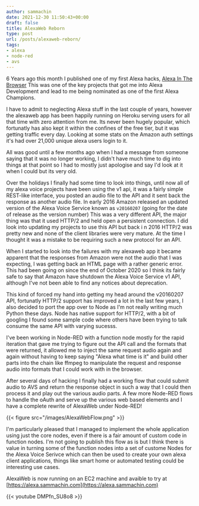 ```yaml
---
author: sammachin
date: 2021-12-30 11:50:43+00:00
draft: false
title: AlexaWeb Reborn
type: post
url: /posts/alexaweb-reborn/
tags:
- alexa
- node-red
- avs
---
```



6 Years ago this month  I published one of my first Alexa hacks, [Alexa In The Browser](http://localhost:1313/posts/alexa-in-the-browser/) This was one of the key projects that got me into Alexa Development and lead to me being nominated as one of the first Alexa Champions.

I have to admit to neglecting Alexa stuff in the last couple of years, however the alexaweb app has been happily running on Heroku serving users for all that time with zero attention from me. Its never been hugely popular, which fortunatly has also kept it within the confines of the free tier, but it was getting traffic every day. Looking at some stats on the Amazon auth settings it's had over 21,000 unique alexa users login to it.

All was good until a few months ago when I had a message from someone saying that it was no longer working, I didn't have much time to dig into things at that point so I had to mostly just apologise and say I'd look at it when I could but its very old. 

Over the holidays I finally had some time to look into things, until now all of my alexa voice projects have been using the v1 api, it was a fairly simple REST-like interface, you posted an audio file to the API and it sent back the response as another audio file. In early 2016 Amazon released an updated version of the Alexa Voice Service known as `v20160207` (going for the date of release as the version number) This was a very different API, the major thing was that it used HTTP/2 and held open a persistent connection.
I did look into updating my projects to use this API but back i n 2016 HTTP/2 was pretty new and none of the client libraries were very mature. At the time I thought it was a mistake to be requiring such a new protocol for an API. 

When I started to look into the failures with my alexaweb app it became apparent that the responses from Amazon were not the audio that I was expecting, I was getting back an HTML page with a rather generic error. This had been going on since the end of October 2020 so I think its fairly safe to say that Amazon have shutdown the Alexa Voice Service v1 API, although I've not been able to find any notices about deprecation.

This kind of forced my hand into getting my head around the v20160207 API, fortunatly HTTP/2 support has improved a lot in the last few years, I also decided to port the app over to Node as I'm not really writing much Python these days. Node has native support for HTTP/2, with a bit of googling I found some sample code where others have been trying to talk consume the same API with varying sucesss.

I've been working in Node-RED with a function node mostly for the rapid iteration that gave me trying to figure out the API call and the formats that were returned, it allowed me to inject the same request audio again and again without having to keep saying "Alexa what time is it" and build other parts into the chain like ffmpeg to manipulate the request and response audio into formats that I could work with in the browser.

After several days of hacking I finally had a working flow that could submit audio to AVS and return the response object in such a way that I could then process it and play out the various audio parts. A few more Node-RED flows to handle the oAuth and serve up the various web based elements and I have a complete rewrite of AlexaWeb under Node-RED!

{{< figure src="/images/AlexaWebFlow.png" >}}

I'm particularly pleased that I managed to implement the whole application using just the core nodes, even if there is a fair amount of custom code in function nodes. I'm not going to publish this flow as is but I think there is value in turning some of the function nodes into a set of custome Nodes for the Alexa Voice Serivce which can then be used to create your own alexa client applications, things like smart home or automated testing could be interesting use cases.

AlexaWeb is now running on an EC2 machine and avaible to try at [https://alexa.sammachin.com](https://alexa.sammachin.com)

{{< youtube DMPfn_SU8o8 >}}


